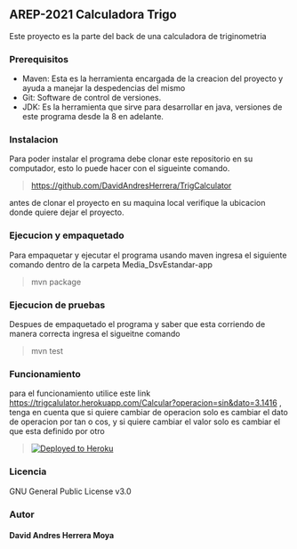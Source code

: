## AREP-2021 Calculadora Trigo
Este proyecto es la parte del back de una calculadora de triginometria


### Prerequisitos

- Maven: Esta es la herramienta encargada de la creacion del proyecto y ayuda a manejar la despedencias del mismo
- Git: Software de control de versiones.
- JDK: Es la herramienta que sirve para desarrollar en java, versiones de este programa desde la 8 en adelante.

### Instalacion

 Para poder instalar el programa debe clonar este repositorio en su computador, esto lo puede hacer con el sigueinte comando.
 >https://github.com/DavidAndresHerrera/TrigCalculator

 antes de clonar el proyecto en su maquina local verifique la ubicacion donde quiere dejar el proyecto.
 
### Ejecucion y empaquetado

Para empaquetar y ejecutar el programa usando maven ingresa el siguiente comando dentro de la carpeta Media_DsvEstandar-app
> mvn package

### Ejecucion de pruebas

Despues de empaquetado el programa y saber que esta corriendo de manera correcta ingresa el sigueitne comando
> mvn test

### Funcionamiento 

para el funcionamiento utilice este link    https://trigcalulator.herokuapp.com/Calcular?operacion=sin&dato=3.1416 , tenga en cuenta que si quiere cambiar de operacion solo es cambiar el dato de operacion por tan o cos, y si quiere cambiar el valor solo es cambiar el que esta definido por otro

>  [![Deployed to Heroku](https://www.herokucdn.com/deploy/button.png)](https://trigcalulator.herokuapp.com/Calcular?operacion=sin&dato=3.1416)

### Licencia
GNU General Public License v3.0 

### Autor 

#### David Andres Herrera Moya 
